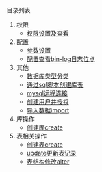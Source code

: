 目录列表

1.  权限
    -   [权限设置及查看](./authority/权限设置及查看.md)
2.  配置
    -   [参数设置](./setting/参数设置.md)
    -   [配置查看bin-log日志位点](./setting/配置查看bin-log日志位点.md)
3.  其他
    -   [数据库类型分类](./other/数据库类型分类.md)
    -   [通过sql脚本创建库表](./other/通过sql脚本创建库表.md)
    -   [mysql远程连接](./other/mysql远程连接.md)
    -   [创建用户并授权](./other/创建用户并授权.md)
    -   [导入数据import](./other/导入数据import.md)
4.  库操作
    -   [创建库create](./database/创建库create_database.md)
5.  表相关操作
    -   [创建表create](./table/创建表create_table.md)
    -   [update更新表记录](./table/update更新表记录.md)
    -   [表结构修改alter](./table/表结构修改alter.md)